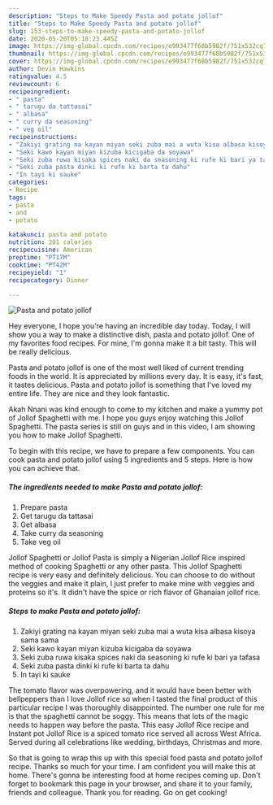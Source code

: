 ```yaml
---
description: "Steps to Make Speedy Pasta and potato jollof"
title: "Steps to Make Speedy Pasta and potato jollof"
slug: 153-steps-to-make-speedy-pasta-and-potato-jollof
date: 2020-05-20T05:18:23.445Z
image: https://img-global.cpcdn.com/recipes/e993477f68b5982f/751x532cq70/pasta-and-potato-jollof-recipe-main-photo.jpg
thumbnail: https://img-global.cpcdn.com/recipes/e993477f68b5982f/751x532cq70/pasta-and-potato-jollof-recipe-main-photo.jpg
cover: https://img-global.cpcdn.com/recipes/e993477f68b5982f/751x532cq70/pasta-and-potato-jollof-recipe-main-photo.jpg
author: Devin Hawkins
ratingvalue: 4.5
reviewcount: 6
recipeingredient:
- " pasta"
- " tarugu da tattasai"
- " albasa"
- " curry da seasoning"
- " veg oil"
recipeinstructions:
- "Zakiyi grating na kayan miyan seki zuba mai a wuta kisa albasa kisoya sama sama"
- "Seki kawo kayan miyan kizuba kicigaba da soyawa"
- "Seki zuba ruwa kisaka spices naki da seasoning ki rufe ki bari ya tafasa"
- "Seki zuba pasta dinki ki rufe ki barta ta dahu"
- "In tayi ki sauke"
categories:
- Recipe
tags:
- pasta
- and
- potato

katakunci: pasta and potato 
nutrition: 201 calories
recipecuisine: American
preptime: "PT17M"
cooktime: "PT42M"
recipeyield: "1"
recipecategory: Dinner

---
```



![Pasta and potato jollof](https://img-global.cpcdn.com/recipes/e993477f68b5982f/751x532cq70/pasta-and-potato-jollof-recipe-main-photo.jpg)

Hey everyone, I hope you're having an incredible day today. Today, I will show you a way to make a distinctive dish, pasta and potato jollof. One of my favorites food recipes. For mine, I'm gonna make it a bit tasty. This will be really delicious.

Pasta and potato jollof is one of the most well liked of current trending foods in the world. It is appreciated by millions every day. It is easy, it's fast, it tastes delicious. Pasta and potato jollof is something that I've loved my entire life. They are nice and they look fantastic.

Akah Nnani was kind enough to come to my kitchen and make a yummy pot of Jollof Spaghetti with me. I hope you guys enjoy watching this Jollof Spaghetti. The pasta series is still on guys and in this video, I am showing you how to make Jollof Spaghetti.


To begin with this recipe, we have to prepare a few components. You can cook pasta and potato jollof using 5 ingredients and 5 steps. Here is how you can achieve that.

<!--inarticleads1-->

##### The ingredients needed to make Pasta and potato jollof:

1. Prepare  pasta
1. Get  tarugu da tattasai
1. Get  albasa
1. Take  curry da seasoning
1. Take  veg oil


Jollof Spaghetti or Jollof Pasta is simply a Nigerian Jollof Rice inspired method of cooking Spaghetti or any other pasta. This Jollof Spaghetti recipe is very easy and definitely delicious. You can choose to do without the veggies and make it plain, I just prefer to make mine with veggies and proteins so it&#39;s. It didn&#39;t have the spice or rich flavor of Ghanaian jollof rice. 

<!--inarticleads2-->

##### Steps to make Pasta and potato jollof:

1. Zakiyi grating na kayan miyan seki zuba mai a wuta kisa albasa kisoya sama sama
1. Seki kawo kayan miyan kizuba kicigaba da soyawa
1. Seki zuba ruwa kisaka spices naki da seasoning ki rufe ki bari ya tafasa
1. Seki zuba pasta dinki ki rufe ki barta ta dahu
1. In tayi ki sauke


The tomato flavor was overpowering, and it would have been better with bellpeppers than I love Jollof rice so when I tasted the final product of this particular recipe I was thoroughly disappointed. The number one rule for me is that the spaghetti cannot be soggy. This means that lots of the magic needs to happen way before the pasta. This easy Jollof Rice recipe and Instant pot Jollof Rice is a spiced tomato rice served all across West Africa. Served during all celebrations like wedding, birthdays, Christmas and more. 

So that is going to wrap this up with this special food pasta and potato jollof recipe. Thanks so much for your time. I am confident you will make this at home. There's gonna be interesting food at home recipes coming up. Don't forget to bookmark this page in your browser, and share it to your family, friends and colleague. Thank you for reading. Go on get cooking!
